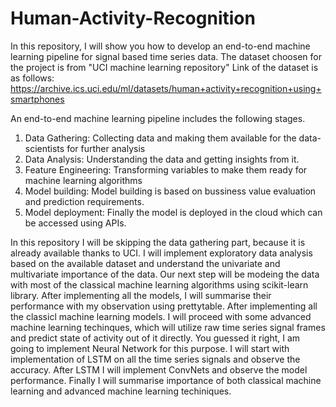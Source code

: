 # Human-Activity-Recognition

In this repository, I will show you how to develop an end-to-end machine learning pipeline for signal based time series data.
The dataset choosen for the project is from "UCI machine learning repository"
Link of the dataset is as follows:
https://archive.ics.uci.edu/ml/datasets/human+activity+recognition+using+smartphones

An end-to-end machine learning pipeline includes the following stages.
1. Data Gathering: Collecting data and making them available for the data-scientists for further analysis
2. Data Analysis: Understanding the data and getting insights from it.
3. Feature Engineering: Transforming variables to make them ready for machine learning algorithms
4. Model building: Model building is based on bussiness value evaluation and prediction requirements.
5. Model deployment: Finally the model is deployed in the cloud which can be accessed using APIs.

In this repository I will be skipping the data gathering part, because it is already available thanks to UCI.
I will implement exploratory data analysis based on the available dataset and understand the univariate and multivariate importance of the data. Our next step will be modeing the data with most of the classical machine learning algorithms using scikit-learn library. 
After implementing all the models, I will summarise their performance with my observation using prettytable.
After implementing all the classicl machine learning models. I will proceed with some advanced machine learning techinques, which will utilize raw time series signal frames and predict state of activity out of it directly. You guessed it right, I am going to implement Neural Network for this purpose. 
I will start with implementation of LSTM on all the time series signals and observe the accuracy.
After LSTM I will implement ConvNets and observe the model performance.
Finally I will summarise importance of both classical machine learning and advanced machine learning techiniques.
